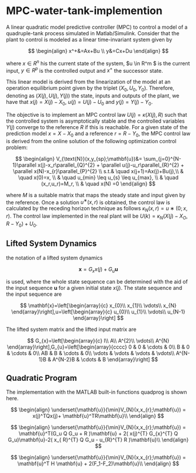 # MPC-water-tank-implemention
A linear quadratic model predictive controller (MPC) to control a model of a quadruple-tank process simulated in Matlab/Simulink.
Consider that the plant to control is modeled as a linear time-invariant system given by


$$
\begin{align}
    x^+&=Ax+Bu   \\  
    y&=Cx+Du 
\end{align}
$$

where $x\in R^n$   his the current state of the system, $u  \in 	 R^m $ 
is the current input, $y 	\in 	 R^p$ is the controlled output and  $x^+$ 
the successor state.


This linear model is derived from the linearization of the model at an operation equilibrium
point given by the triplet $(X_0, U_0, Y_0)$. Therefore, denoting
as $(X(j), U(j), Y (j))$ the state, inputs and outputs of the
plant, we have that $x(j) = X(j) − X_0$, $u(j) = U(j) − U_0$
and $y(j) = Y (j) − Y_0$.





The objective is to implement an MPC control law $U(j) =
\kappa(X(j), R)$ such that the controlled system is asymptotically
stable and the controlled variables $Y (j)$ converge to the
reference $R$ if this is reachable.
For a given state of the prediction model $x = X−X_0$ and a
reference $r = R −Y_0$, the MPC control law is derived from
the online solution of the following optimization control
problem:

$$
\begin{align}
    V_{\text{N}}(x,y_{sp};\mathbf{u})&= \sum_{j=0}^{N-1}\parallel x(j)-x_r\parallel_{Q}^{2}  + \parallel u(j)-u_r\parallel_{R}^{2}  + \parallel x(N)-x_{r}\parallel_{P}^{2} \\
    s.t.& \quad x(j+1)=Ax(j)+Bu(j),\\
     & \quad x(0)=x, \\
     & \quad  u_{min} \leq u_{s} \leq u_{max}, \\
     & \quad (x_r,u_r)=M_r, \\
      & \quad  x(N)  =0 
\end{align}
$$


where $M$ is a suitable matrix that maps the steady state and input given by the reference. Once a solution $u^∗(x, r)$
is obtained, the control law is calculated by the receding horizon technique as follows $\kappa_N (x, r) = u∗(0; x, r)$. The
control law implemented in the real plant will be $U(k) =\kappa_N (X(j) − X_O, R − Y_0) + U_0$.

## Lifted System Dynamics
the notation of a lifted system dynamics

$$
\mathbf{x}=G_x x(j) + G_u \mathbf{u}
$$

is used, where the whole state sequence can be determined with the aid of the input sequence $\mathbf{u}$ for a given initial state $x(j)$. The state sequence and the input sequence are 

$$
\mathbf{x}=\left[\begin{array}{c}
x_{0}\\
x_{1}\\
\vdots\\
x_{N}
\end{array}\right],u=\left[\begin{array}{c}
u_{0}\\
u_{1}\\
\vdots\\
u_{N-1}
\end{array}\right]
$$

The lifted system matrix and the lifted input matrix are

$$
G_{x}=\left[\begin{array}{c}
I\\
A\\
A^{2}\\
\vdots\\
A^{N}
\end{array}\right],G_{u}=\left[\begin{array}{cccc}
0 & 0 & \cdots & 0\\
B & 0 & \cdots & 0\\
AB & B & \cdots & 0\\
\vdots & \vdots & \vdots & \vdots\\
A^{N-1}B & A^{N-2}B & \cdots & B
\end{array}\right]
$$

## Quadratic Program

The implementation with the MATLAB built-in functions quadprog is shown here.

$$
\begin{align}
    \underset{\mathbf{u}}{\min}V_{N}(x,x_{r};\mathbf{u}) = x(j)^TQx(j)+  \mathbf{u}^TR\mathbf{u}\\
\end{align}
$$



$$
\begin{align}
    \underset{\mathbf{u}}{\min}V_{N}(x,x_{r};\mathbf{u}) = \mathbf{u}^T(G_u  Q  G_u + R )\mathbf{u} + 2(  x(j)^{T}  G_{x}^{T}  Q  G_u)\mathbf{u}-2( x_{ R}^{T}  Q  G_u - u_{R}^{T}  R )\mathbf{u}\\
\end{align}
$$


$$
\begin{align}
    \underset{\mathbf{u}}{\min}V_{N}(x,x_{r};\mathbf{u}) = \mathbf{u}^T H \mathbf{u} + 2(F_1-F_2)\mathbf{u}\\
\end{align}
$$    
